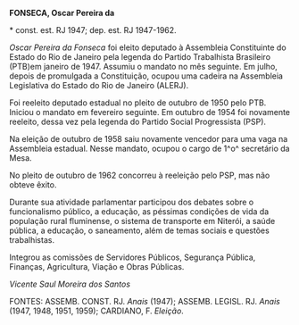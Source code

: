 **FONSECA, Oscar Pereira da**

\* const. est. RJ 1947; dep. est. RJ 1947-1962.

*Oscar Pereira da Fonseca* foi eleito deputado à Assembleia Constituinte
do Estado do Rio de Janeiro pela legenda do Partido Trabalhista
Brasileiro (PTB)em janeiro de 1947. Assumiu o mandato no mês seguinte.
Em julho, depois de promulgada a Constituição, ocupou uma cadeira na
Assembleia Legislativa do Estado do Rio de Janeiro (ALERJ).

Foi reeleito deputado estadual no pleito de outubro de 1950 pelo PTB.
Iniciou o mandato em fevereiro seguinte. Em outubro de 1954 foi
novamente reeleito, dessa vez pela legenda do Partido Social
Progressista (PSP).

Na eleição de outubro de 1958 saiu novamente vencedor para uma vaga na
Assembleia estadual. Nesse mandato, ocupou o cargo de 1^o^ secretário da
Mesa.

No pleito de outubro de 1962 concorreu à reeleição pelo PSP, mas não
obteve êxito.

Durante sua atividade parlamentar participou dos debates sobre o
funcionalismo público, a educação, as péssimas condições de vida da
população rural fluminense, o sistema de transporte em Niterói, a saúde
pública, a educação, o saneamento, além de temas sociais e questões
trabalhistas.

Integrou as comissões de Servidores Públicos, Segurança Pública,
Finanças, Agricultura, Viação e Obras Públicas.

*Vicente Saul Moreira dos Santos*

FONTES: ASSEMB. CONST. RJ. *Anais* (1947); ASSEMB. LEGISL. RJ. *Anais*
(1947, 1948, 1951, 1959); CARDIANO, F. *Eleição*.
